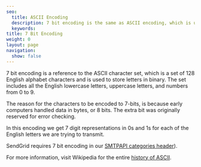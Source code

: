 ```yaml
---
seo:
  title: ASCII Encoding
  description: 7 bit encoding is the same as ASCII encoding, which is used for storing letters in binary.
  keywords:
title: 7 Bit Encoding
weight: 0
layout: page
navigation:
  show: false
---
```


7 bit encoding is a reference to the ASCII character set, which is a set of 128 English alphabet characters and is used to store letters in binary. The set includes
all the English lowercase letters, uppercase letters, and numbers from 0 to 9.

The reason for the characters to be encoded to 7-bits, is because early computers handled data in bytes, or 8 bits. The extra bit was originally reserved for error checking.

In this encoding we get 7 digit representations in 0s and 1s for each of the English letters we are trying to transmit.

SendGrid requires 7 bit encoding in our [SMTPAPI categories header]({{root_url}}/for-developers/sending-email/categories.html)).

For more information, visit Wikipedia for the entire [history of ASCII](http://en.wikipedia.org/wiki/ASCII).
